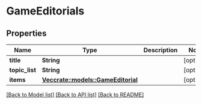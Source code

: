 # GameEditorials

## Properties

Name | Type | Description | Notes
------------ | ------------- | ------------- | -------------
**title** | **String** |  | [optional] 
**topic_list** | **String** |  | [optional] 
**items** | [**Vec<crate::models::GameEditorial>**](GameEditorial.md) |  | [optional] 

[[Back to Model list]](../README.md#documentation-for-models) [[Back to API list]](../README.md#documentation-for-api-endpoints) [[Back to README]](../README.md)


